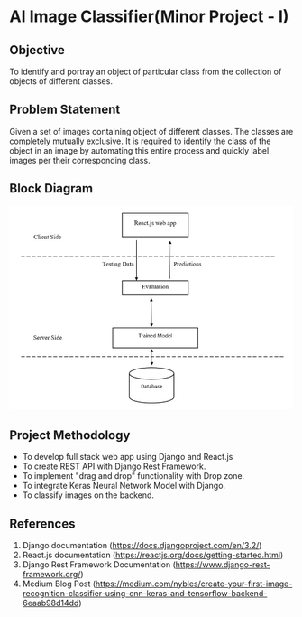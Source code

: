 # AI Image Classifier(Minor Project - I)

## Objective
To identify and portray an object of particular class from the collection of objects of different classes.

## Problem Statement
Given a set of images containing object of different classes. The classes are completely mutually exclusive. It is required to identify the class of the object in an image by automating this entire process and quickly label images per their corresponding class.

## Block Diagram
![block-diagram](img/blockdiagram(IC).jpg)

## Project Methodology
- To develop full stack web app using Django and React.js
- To create REST API with Django Rest Framework.
- To implement "drag and drop" functionality with Drop zone.
- To integrate Keras Neural Network Model with Django.
- To classify images on the backend.

## References
1.	Django documentation (https://docs.djangoproject.com/en/3.2/)
2.	React.js documentation (https://reactjs.org/docs/getting-started.html)
3.	Django Rest Framework Documentation (https://www.django-rest-framework.org/)
4.	Medium Blog Post (https://medium.com/nybles/create-your-first-image-recognition-classifier-using-cnn-keras-and-tensorflow-backend-6eaab98d14dd)
